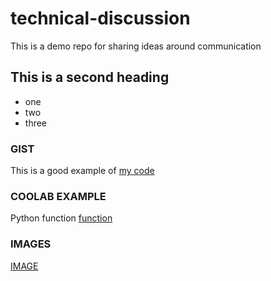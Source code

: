 # technical-discussion
This is a demo repo for sharing ideas around communication

## This is a second heading

* one
* two
* three

### GIST 
This is a good example of [my code](https://gist.github.com/IsraQuanDev/f15662649c54f31ba6f93c26689aad1b) 

### COOLAB EXAMPLE
Python function [function](technical_docs.ipynb)

### IMAGES
[IMAGE](https://github.com/IsraQuanDev/technical-discussion/issues/1#issue-1602358256)
